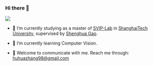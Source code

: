 ### Hi there 👋

<!--
**957001934/957001934** is a ✨ _special_ ✨ repository because its `README.md` (this file) appears on your GitHub profile.
Here are some ideas to get you started:

- 😄 Pronouns: ...
- ⚡ Fun fact: ...
-->
![](https://github-readme-stats.vercel.app/api?username=957001934)


- 👯 I’m currently studying as a master of [SVIP-Lab](https://svip-lab.github.io/team.html) in [ShanghaiTech University](https://www.shanghaitech.edu.cn/), supervised by [Shenghua Gao](https://scholar.google.com/citations?hl=zh-CN&user=fe-1v0MAAAAJ).  

- 🌱 I’m currently learning Computer Vision.  

- 💬 Welcome to communicate with me. Reach me through: huhuazhang98@gmail.com  
